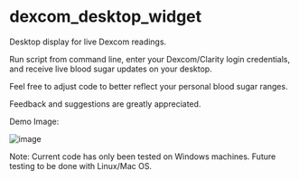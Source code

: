 # dexcom_desktop_widget
Desktop display for live Dexcom readings.

Run script from command line, enter your Dexcom/Clarity login credentials, and receive live blood sugar updates on your desktop.

Feel free to adjust code to better reflect your personal blood sugar ranges. 

Feedback and suggestions are greatly appreciated.

Demo Image:


![image](https://github.com/user-attachments/assets/f8b281f2-3518-4a61-a204-a469c197af82)

Note: Current code has only been tested on Windows machines. Future testing to be done with Linux/Mac OS.
